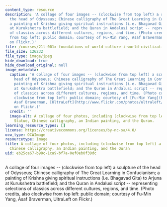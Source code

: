 ```yaml
---
content_type: resource
description: 'A collage of four images -- (clockwise from top left) a sculpture of
  the head of Odysseus; Chinese calligraphy of The Great Learning in Confucianism;
  a painting of Krishna giving spiritual instructions (i.e. Bhagavad Gita) to Arjuna
  at Kurukshetra battlefield; and the Quran in Andalusi script -- representing selections
  of classics across different cultures, regions, and time. (Photo credits, also clockwise
  from top left: public domain; courtesy of Fu-Min Yang, Asaf Braverman, UltraLeft
  on Flickr.)'
file: /courses/21l-001x-foundations-of-world-culture-i-world-civilizations-and-texts-fall-2011/eb25ca67b98c1ca9bf7a0ef0eb0f39dc_21L-001xf11.jpg
file_size: 126232
file_type: image/jpeg
hide_download: true
hide_download_original: null
image_metadata:
  caption: 'A collage of four images -- (clockwise from top left) a sculpture of the
    head of Odysseus; Chinese calligraphy of The Great Learning in Confucianism; a
    painting of Krishna giving spiritual instructions (i.e. Bhagavad Gita) to Arjuna
    at Kurukshetra battlefield; and the Quran in Andalusi script -- representing selections
    of classics across different cultures, regions, and time. (Photo credits, also
    clockwise from top left: public domain; courtesy of [Fu-Min Yang](https://www.flickr.com/photos/eugene_yang),
    Asaf Braverman, [UltraLeft](http://www.flickr.com/photos/ultraleft/3644009719/)
    on Flickr.)'
  credit: ''
  image-alt: A collage of four photos, including (clockwise from top left) a Greek
    Statue, Chinese calligraphy, an Indian painting, and the Quran.
learning_resource_types: []
license: https://creativecommons.org/licenses/by-nc-sa/4.0/
ocw_type: OCWImage
resourcetype: Image
title: A collage of four photos, including (clockwise from top left) a Greek Statue,
  Chinese calligraphy, an Indian painting, and the Quran
uid: eb25ca67-b98c-1ca9-bf7a-0ef0eb0f39dc
---
```

A collage of four images -- (clockwise from top left) a sculpture of the head of Odysseus; Chinese calligraphy of The Great Learning in Confucianism; a painting of Krishna giving spiritual instructions (i.e. Bhagavad Gita) to Arjuna at Kurukshetra battlefield; and the Quran in Andalusi script -- representing selections of classics across different cultures, regions, and time. (Photo credits, also clockwise from top left: public domain; courtesy of Fu-Min Yang, Asaf Braverman, UltraLeft on Flickr.)